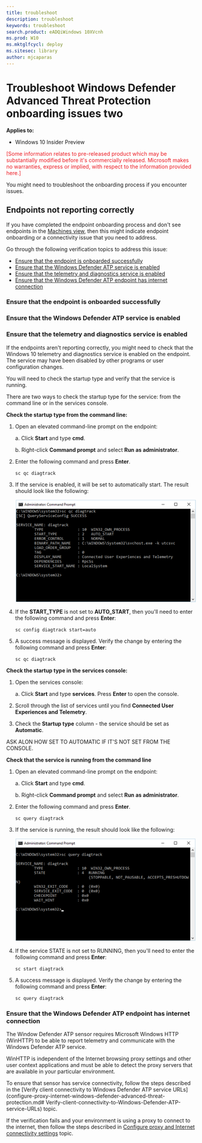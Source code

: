 ```yaml
---
title: troubleshoot
description: troubleshoot
keywords: troubleshoot
search.product: eADQiWindows 10XVcnh
ms.prod: W10
ms.mktglfcycl: deploy
ms.sitesec: library
author: mjcaparas
---
```


# Troubleshoot Windows Defender Advanced Threat Protection onboarding issues two

**Applies to:**

- Windows 10 Insider Preview

<span style="color:#ED1C24;">[Some information relates to pre-released product which may be substantially modified before it's commercially released. Microsoft makes no warranties, express or implied, with respect to the information provided here.]</span>

You might need to troubleshoot the onboarding process if you encounter issues.

## Endpoints not reporting correctly

If you have completed the endpoint onboarding process and don't see endpoints in the [Machines view](investigate-machines-windows-defender-advanced-threat-protection.md), then this might indicate endpoint onboarding or a connectivity issue that you need to address.

Go through the following verification topics to address this issue:

- [Ensure that the endpoint is onboarded successfully](#Ensure-that-the-endpoint-is-onboarded-successfully)
- [Ensure that the Windows Defender ATP service is enabled](#Ensure-that-the-Windows-Defender-ATP-service-is-enabled)
- [Ensure that the telemetry and diagnostics service is enabled](#Ensure-that-the-telemetry-and-diagnostics-service-is-enabled)
- [Ensure that the Windows Defender ATP endpoint has internet connection](#Ensure-that-the-Windows-Defender-ATP-endpoint-has-internet-connection)

### Ensure that the endpoint is onboarded successfully


### Ensure that the Windows Defender ATP service is enabled


### Ensure that the telemetry and diagnostics service is enabled

If the endpoints aren't reporting correctly, you might need to check that the Windows 10 telemetry and diagnostics service is enabled on the endpoint. The service may have been disabled by other programs or user configuration changes.

You will need to check the startup type and verify that the service is running. 

There are two ways to check the startup type for the service: from the command line or in the services console.

**Check the startup type from the command line:**

1.  Open an elevated command-line prompt on the endpoint:

    a.  Click **Start** and type **cmd**.

    b.  Right-click **Command prompt** and select **Run as administrator**.
 
2.  Enter the following command and press **Enter**.

    ```
    sc qc diagtrack
    ```

3.  If the service is enabled, it will be set to automatically start. The result should look like the following:

    ![Result of the sc query command for diagtrack](images/windefatp-sc-qc-diagtrack.png)
   
4. If the **START_TYPE** is not set to **AUTO_START**, then you'll need to enter the following command and press **Enter**:

    ```
    sc config diagtrack start=auto
    ```
5. A success message is displayed. Verify the change by entering the following command and press **Enter**:

    ```
    sc qc diagtrack
    ```

**Check the startup type in the services console:**

1.  Open the services console:

    a. Click **Start** and type **services**. Press **Enter** to open the console.

2.  Scroll through the list of services until you find **Connected User Experiences and Telemetry**. 

3.  Check the **Startup type** column - the service should be set as **Automatic**.

ASK ALON HOW SET TO AUTOMATIC IF IT'S NOT SET FROM THE CONSOLE.

**Check that the service is running from the command line**

1.  Open an elevated command-line prompt on the endpoint:

    a.  Click **Start** and type **cmd**.

    b.  Right-click **Command prompt** and select **Run as administrator**.

2.  Enter the following command and press **Enter**.

    ```
    sc query diagtrack
    ```
3. If the service is running, the result should look like the following:

    ![Result of the sc query command for sc query diagtrack](images/windefatp-sc-query-diagtrack.png)
    
4. If the service STATE is not set to RUNNING, then you'll need to enter the following command and press **Enter**:

    ```
    sc start diagtrack
    ```

5. A success message is displayed. Verify the change by entering the following command and press **Enter**:

    ```
    sc query diagtrack
    ```

### Ensure that the Windows Defender ATP endpoint has internet connection

The Window Defender ATP sensor requires Microsoft Windows HTTP (WinHTTP) to be able to report telemetry and communicate with the Windows Defender ATP service. 

WinHTTP is independent of the Internet browsing proxy settings and other user context applications and must be able to detect the proxy servers that are available in your particular environment. 

To ensure that sensor has service connectivity, follow the steps described in the [Verify client connectivity to Windows Defender ATP service URLs](configure-proxy-internet-windows-defender-advanced-threat-protection.md#
Verify-client-connectivity-to-Windows-Defender-ATP-service-URLs) topic.

If the verification fails and your environment is using a proxy to connect to the internet, then follow the steps described in [Configure proxy and Internet connectivity settings](configure-proxy-internet-windows-defender-advanced-threat-protection.md#) topic.
